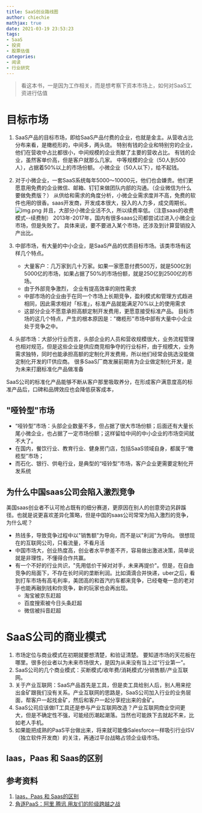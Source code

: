 ```yaml
---
title: SaaS创业路线图
author: chiechie
mathjax: true
date: 2021-03-19 23:53:23
tags:
- SaaS
- 投资
- 股票估值
categories:
- 阅读
- 行业研究
---
```


> 看这本书，一是因为工作相关，而是想考察下资本市场上，如何对SaaS工资进行估值

# 目标市场
1. SaaS产品的目标市场，即给SaaS产品付费的企业，也就是金主。从营收占比分布来看，是橄榄形的，中间多，两头烧。
   特别有钱的企业和特别穷的企业，他们在营收中占比都很小，中间规模的企业贡献了主要的营收占比。
   有钱的企业，虽然客单价高，但是客户就那么几家。
   中等规模的企业（50人到500人），占据着50%以上的市场份额。
   小微企业（50人以下），给不起钱。
2. 对于小微企业，一套SaaS系统每年5000～10000元，他们也会嫌贵。他们更愿意用免费的企业微信、邮箱、钉钉来做团队内部的沟通。（企业微信为什么要做免费版？）
   从供给和需求的角度分析，小微企业需求度并不高，免费的软件也用的很香。saas开发商，开发成本很大，投入的人力多，成交周期长。
   ![img.png](img.png)
   并且，大部分小微企业活不久，所以续费率低。（注意saas的收费模式--续费制）
   2013年-2017年，国内有很多saas公司都尝试过进入小微企业市场，但是失败了。
   具体来说，要不要进入某个市场，还涉及到计算营销投入产出比。
3. 中部市场，有大量的中小企业，是SaaS产品的优质目标市场。该类市场有这样几个特点。
   - 大量客户：几万家到几十万家。如果一家愿意付费500万，就是500亿到5000亿的市场，如果占据了50%的市场份额，就是250亿到2500亿的市场。
   - 由于外部竞争激烈，  企业有提高效率的刚性需求
   - 中部市场的企业由于在同一个市场上长期竞争，盈利模式和管理方式趋进相同，因此需求相对「标准」，标准产品就能满足70%以上的使用需求 
   - 这部分企业不愿意承担高额定制开发费用，更愿意接受标准产品。
   目标市场的这几个特点，产生的根本原因是："橄榄形"市场中部有大量中小企业处于竞争之中。
   
4. 头部市场：大部分行业而言，头部企业的人员和营收规模很大，业务流程管理也相对规范，但是这些企业是供应商竞相争夺的行业标杆，由于规模大，业务需求独特，同时也能承担高额的定制化开发费用，所以他们经常会挑选没能做定制化开发的IT供应商。
很多SaaS厂商发展前期肯为企业做定制化开发，是为未来打磨标准化产品做准备

SaaS公司的标准化产品能够不断从客户那里吸取养分，在形成客户满意度高的标准产品后，口碑和品牌效应也会降低获客成本，

## "哑铃型"市场

- “哑铃型”市场：头部企业数量不多，但占据了很大市场份额；后面还有大量长尾小微企业，也占据了一定市场份额；这样留给中间的中小企业的市场空间就不大了。
- 在国内，餐饮行业、教育行业、健身房门店，包括SaaS领域自身，都属于“橄榄型”市场；
- 而石化、银行、供电行业，是典型的“哑铃型”市场，客户企业更需要定制化开发系统

## 为什么中国saas公司会陷入激烈竞争

美国saas创业者不认可抢占既有的细分赛道，更原因在别人的创意旁边另辟蹊径。也就是说更喜欢差异化策略，但是中国的saas公司常常为陷入激烈的竞争，为什么呢？

- 热钱多，导致竞争过程中以"销售额"为导向，而不是以"利润"为导向。
很想现在的互联网公司，只看流量，不看月活
- 中国市场大，创业热度高，创业者水平参差不齐，容易做出激进决策，简单说就是非理性，不懂得合作共赢。
- 有一个不好的行业共识，"先用低价干掉对对手，未来再提价"。但是，在自由竞争的局面下，不存在长时间的垄断利润。比如滴滴合并快递，uber之后，看到打车市场有高毛利率，美团高的和首汽约车都来竞争，已经奄奄一息的老对手也能再融到钱和你竞争，新的玩家也会再出现。
    - 淘宝被京东赶超
    - 百度搜索被今日头条赶超
    - 微信被抖音赶超

   

# SaaS公司的商业模式

1. 市场定位与商业模式在初期就要想清楚，和验证清楚。 要知道市场的天花板在哪里。很多创业者以为未来市场很大，是因为从来没有当上过“行业第一”。
2. SaaS公司的几个商业模式：买断模式/收年费/消耗模式/分销售额/产业互联网。
3. 关于产业互联网：SaaS产品首先是工具，但是卖工具给别人后，别人用来挖出金矿跟我们没有关系。产业互联网的思路是，SaaS公司加入行业的业务层面，帮客户一起找金矿，然后和客户一起分享挖出来的金矿。
4. SaaS公司应该做IT工具还是参与产业互联网改造？产业互联网商业空间更大，但是不确定性不强，可能经历潮起潮落。当然也可能跌下去就起不来，比如老人手机。
5. 如果能把成熟的PaaS平台做出来，将来就可能像Salesforce一样吸引行业ISV（独立软件开发商）的关注，再通过平台战略占领企业级市场。




## Iaas，Paas 和 Saas的区别



## 参考资料
1. [Iaas，Paas 和 Saas的区别](http://www.ruanyifeng.com/blog/2017/07/iaas-paas-saas.html)
2. [角逐PaaS：阿里 腾讯 用友们的阶级跨越之战
](https://www.ebrun.com/20190505/332506.shtml)